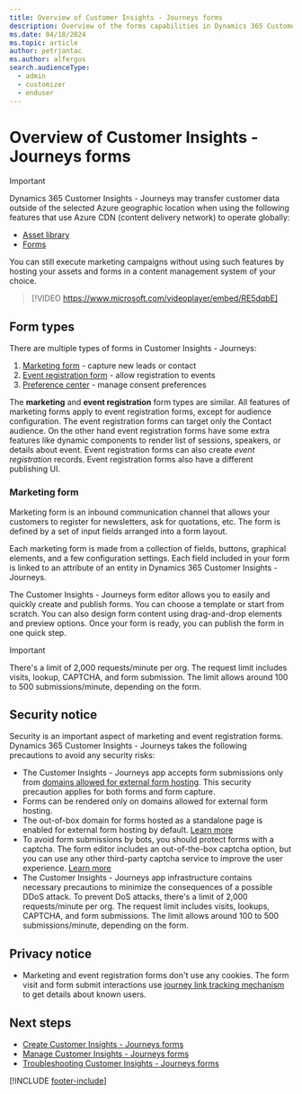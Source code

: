 ```yaml
---
title: Overview of Customer Insights - Journeys forms
description: Overview of the forms capabilities in Dynamics 365 Customer Insights - Journeys. 
ms.date: 04/18/2024
ms.topic: article
author: petrjantac
ms.author: alfergus
search.audienceType: 
  - admin
  - customizer
  - enduser
---
```


# Overview of Customer Insights - Journeys forms

> [!IMPORTANT]
> Dynamics 365 Customer Insights - Journeys may transfer customer data outside of the selected Azure geographic location when using the following features that use Azure CDN (content delivery network) to operate globally:
> -	[Asset library](upload-images-files.md)
> -	[Forms](real-time-marketing-form-overview.md)
>
> You can still execute marketing campaigns without using such features by hosting your assets and forms in a content management system of your choice.

> [!VIDEO https://www.microsoft.com/videoplayer/embed/RE5dqbE]

## Form types

There are multiple types of forms in Customer Insights - Journeys:

1. [Marketing form](real-time-marketing-form-overview.md#marketing-form) - capture new leads or contact
1. [Event registration form](set-up-event.md) - allow registration to events
1. [Preference center](real-time-marketing-preference-centers.md) - manage consent preferences

The **marketing** and **event registration** form types are similar. All features of marketing forms apply to event registration forms, except for audience configuration. The event registration forms can target only the Contact audience. On the other hand event registration forms have some extra features like dynamic components to render list of sessions, speakers, or details about event. Event registration forms can also create *event registration* records. Event registration forms also have a different publishing UI.

### Marketing form

Marketing form is an inbound communication channel that allows your customers to register for newsletters, ask for quotations, etc. The form is defined by a set of input fields arranged into a form layout.

Each marketing form is made from a collection of fields, buttons, graphical elements, and a few configuration settings. Each field included in your form is linked to an attribute of an entity in Dynamics 365 Customer Insights - Journeys.

The Customer Insights - Journeys form editor allows you to easily and quickly create and publish forms. You can choose a template or start from scratch. You can also design form content using drag-and-drop elements and preview options. Once your form is ready, you can publish the form in one quick step.

> [!IMPORTANT]
> There's a limit of 2,000 requests/minute per org. The request limit includes visits, lookup, CAPTCHA, and form submission. The limit allows around 100 to 500 submissions/minute, depending on the form.

## Security notice

Security is an important aspect of marketing and event registration forms. Dynamics 365 Customer Insights - Journeys takes the following precautions to avoid any security risks:

- The Customer Insights - Journeys app accepts form submissions only from [domains allowed for external form hosting](domain-authentication.md). This security precaution applies for both forms and form capture.
- Forms can be rendered only on domains allowed for external form hosting.
- The out-of-box domain for forms hosted as a standalone page is enabled for external form hosting by default. [Learn more](real-time-marketing-form-create.md#publish-your-form)
- To avoid form submissions by bots, you should protect forms with a captcha. The form editor includes an out-of-the-box captcha option, but you can use any other third-party captcha service to improve the user experience. [Learn more](real-time-marketing-form-custom-captcha.md)
- The Customer Insights - Journeys app infrastructure contains necessary precautions to minimize the consequences of a possible DDoS attack. To prevent DoS attacks, there's a limit of 2,000 requests/minute per org. The request limit includes visits, lookups, CAPTCHA, and form submissions. The limit allows around 100 to 500 submissions/minute, depending on the form.

## Privacy notice

- Marketing and event registration forms don't use any cookies. The form visit and form submit interactions use [journey link tracking mechanism](real-time-marketing-link-tracking-mechanics.md) to get details about known users.

## Next steps

- [Create Customer Insights - Journeys forms](real-time-marketing-form-create.md)
- [Manage Customer Insights - Journeys forms](real-time-marketing-manage-forms.md)
- [Troubleshooting Customer Insights - Journeys forms](real-time-marketing-troubleshooting-forms.md)

[!INCLUDE [footer-include](./includes/footer-banner.md)]
